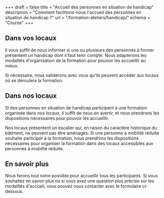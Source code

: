 +++
draft			= false
title			= "Accueil des personnes en situation de handicap"
description	 	= "Comment facilitons-nous l'accueil des personnes en situation de handicap ?"
url	 			= "/formation-ateliers/handicap/"
schema			= "Course"
+++

## Dans vos locaux
Il vous suffit de nous informer si une ou plusieurs des personnes à former présentent un handicap dont il faut tenir compte. Nous adapterons les modalités d'organisation de la formation pour pouvoir les accueillir au mieux.

Si nécessaire, nous validerons avec vous qu'ils peuvent accéder aux locaux où se déroulera la formation.

## Dans nos locaux
Si des personnes en situation de handicap participent à une formation organisée dans nos locaux, il suffit de nous en avertir, et nous prendrons les dispositions nécessaires pour pouvoir les accueillir.

Nos locaux présentent un escalier qui, en raison du caractère historique du bâtiment, ne peuvent pas être aménagés. Si une personne à mobilité réduite souhaite participer à la formation, nous prendrons les dispositions nécessaires pour organiser la formation dans des locaux accessibles aux personnes à mobilité réduite.

## En savoir plus

Nous ferons tout notre possible pour accueillir tous les participants. Si vous souhaitez en savoir plus ou si vous avez une question plus précise sur les modalités d'accueil, vous pouvez nous contacter avec le formulaire ci-dessous.
 
